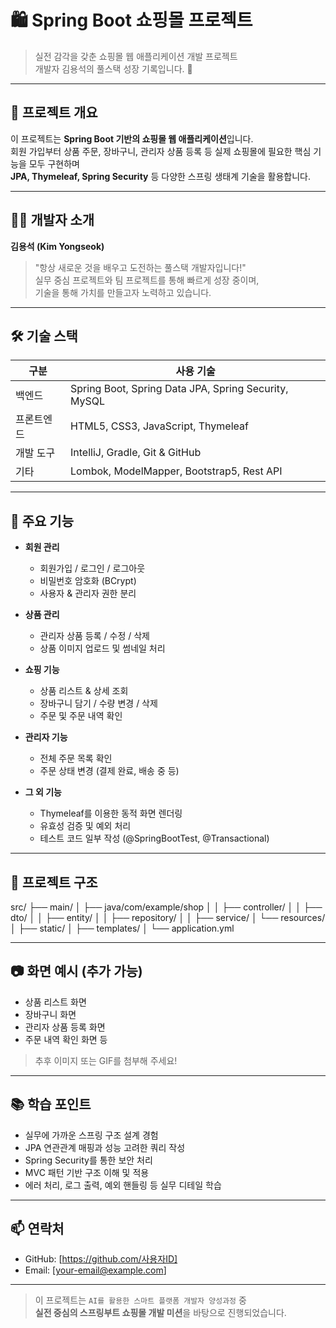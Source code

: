 # 🛍️ Spring Boot 쇼핑몰 프로젝트

> 실전 감각을 갖춘 쇼핑몰 웹 애플리케이션 개발 프로젝트  
> 개발자 김용석의 풀스택 성장 기록입니다. 💪

---

## 📌 프로젝트 개요

이 프로젝트는 **Spring Boot 기반의 쇼핑몰 웹 애플리케이션**입니다.  
회원 가입부터 상품 주문, 장바구니, 관리자 상품 등록 등 실제 쇼핑몰에 필요한 핵심 기능을 모두 구현하며  
**JPA, Thymeleaf, Spring Security** 등 다양한 스프링 생태계 기술을 활용합니다.

---

## 🙋‍♂️ 개발자 소개

**김용석 (Kim Yongseok)**  
> "항상 새로운 것을 배우고 도전하는 풀스택 개발자입니다!"  
> 실무 중심 프로젝트와 팀 프로젝트를 통해 빠르게 성장 중이며,  
> 기술을 통해 가치를 만들고자 노력하고 있습니다.  

---

## 🛠️ 기술 스택

| 구분 | 사용 기술 |
|------|-----------|
| 백엔드 | Spring Boot, Spring Data JPA, Spring Security, MySQL |
| 프론트엔드 | HTML5, CSS3, JavaScript, Thymeleaf |
| 개발 도구 | IntelliJ, Gradle, Git & GitHub |
| 기타 | Lombok, ModelMapper, Bootstrap5, Rest API |

---

## 🧩 주요 기능

- **회원 관리**
  - 회원가입 / 로그인 / 로그아웃
  - 비밀번호 암호화 (BCrypt)
  - 사용자 & 관리자 권한 분리

- **상품 관리**
  - 관리자 상품 등록 / 수정 / 삭제
  - 상품 이미지 업로드 및 썸네일 처리

- **쇼핑 기능**
  - 상품 리스트 & 상세 조회
  - 장바구니 담기 / 수량 변경 / 삭제
  - 주문 및 주문 내역 확인

- **관리자 기능**
  - 전체 주문 목록 확인
  - 주문 상태 변경 (결제 완료, 배송 중 등)

- **그 외 기능**
  - Thymeleaf를 이용한 동적 화면 렌더링
  - 유효성 검증 및 예외 처리
  - 테스트 코드 일부 작성 (@SpringBootTest, @Transactional)

---

## 📁 프로젝트 구조

src/
├── main/
│ ├── java/com/example/shop
│ │ ├── controller/
│ │ ├── dto/
│ │ ├── entity/
│ │ ├── repository/
│ │ ├── service/
│ └── resources/
│ ├── static/
│ ├── templates/
│ └── application.yml


---

## 📷 화면 예시 (추가 가능)

- 상품 리스트 화면
- 장바구니 화면
- 관리자 상품 등록 화면
- 주문 내역 확인 화면 등

> 추후 이미지 또는 GIF를 첨부해 주세요!

---

## 📚 학습 포인트

- 실무에 가까운 스프링 구조 설계 경험
- JPA 연관관계 매핑과 성능 고려한 쿼리 작성
- Spring Security를 통한 보안 처리
- MVC 패턴 기반 구조 이해 및 적용
- 에러 처리, 로그 출력, 예외 핸들링 등 실무 디테일 학습

---

## 📫 연락처

- GitHub: [https://github.com/사용자ID]
- Email: [your-email@example.com]

---

> 이 프로젝트는 `AI를 활용한 스마트 플랫폼 개발자 양성과정` 중  
> **실전 중심의 스프링부트 쇼핑몰 개발 미션**을 바탕으로 진행되었습니다.

